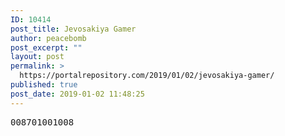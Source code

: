 ```yaml
---
ID: 10414
post_title: Jevosakiya Gamer
author: peacebomb
post_excerpt: ""
layout: post
permalink: >
  https://portalrepository.com/2019/01/02/jevosakiya-gamer/
published: true
post_date: 2019-01-02 11:48:25
---
```

<pre>008701001008</pre>